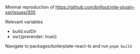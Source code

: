 Minimal reproduction of https://github.com/brillout/vite-plugin-ssr/issues/935

Relevant variables

- build.outDir
- ssr({prerender: true})

Navigate to packages/boilerplate-react-ts and run `pnpm build`
